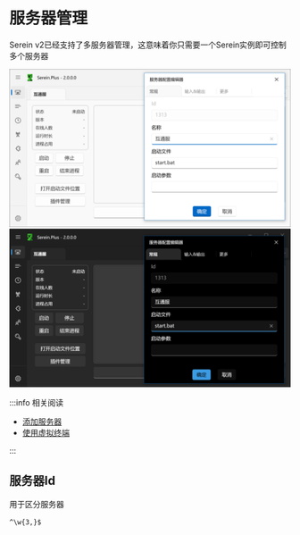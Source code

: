 # 服务器管理

Serein v2已经支持了多服务器管理，这意味着你只需要一个Serein实例即可控制多个服务器

![服务器管理](./servers.png#light)
![服务器管理](./servers_dark.png#dark)

:::info 相关阅读

- [添加服务器](../tutorial/rookie/add_server)
- [使用虚拟终端](../tutorial/advanced/pty)

:::

## 服务器Id

用于区分服务器

```regex title="校验正则"
^\w{3,}$
```
